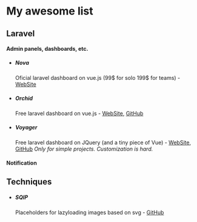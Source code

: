 # My awesome list

## Laravel

#### Admin panels, dashboards, etc.
- ##### Nova
  Oficial laravel dashboard on vue.js (99$ for solo 199$ for teams) - [WebSite](https://nova.laravel.com/) 
- ##### Orchid
  Free laravel dashboard on vue.js - [WebSite](https://orchid.software/), [GitHub](https://github.com/orchidsoftware/platform)
- ##### Voyager
  Free laravel dashboard on JQuery (and a tiny piece of Vue) - [WebSite](https://voyager.devdojo.com/), [GitHub](https://github.com/the-control-group/voyager)
  *Only for simple projects. Customization is hard.*
####
#### Notification

## Techniques
- ##### SQIP 
  Placeholders for lazyloading images based on svg - [GitHub](https://github.com/axe312ger/sqip)
##### 
